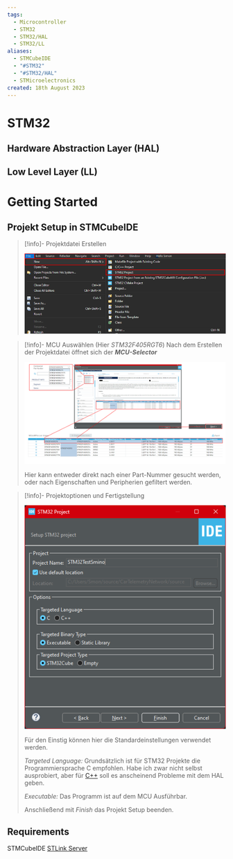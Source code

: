 ```yaml
---
tags:
  - Microcontroller
  - STM32
  - STM32/HAL
  - STM32/LL
aliases:
  - STMCubeIDE
  - "#STM32"
  - "#STM32/HAL"
  - STMicroelectronics
created: 18th August 2023
---
```


# STM32

## Hardware Abstraction Layer (HAL)

## Low Level Layer (LL)

# Getting Started

## Projekt Setup in STMCubeIDE

> [!info]- Projektdatei Erstellen
> 
> ![](assets/CreateNewProjSTM32.png)

> [!info]- MCU Auswählen (Hier *STM32F405RGT6*)
> Nach dem Erstellen der Projektdatei öffnet sich der ***MCU-Selector***
> 
> ![](assets/MCU-Sel-STM32.png)
> 
> Hier kann entweder direkt nach einer Part-Nummer gesucht werden, oder nach Eigenschaften und Peripherien gefiltert werden.

> [!info]- Projektoptionen und Fertigstellung
> 
> ![InlineR|381](assets/STM32-Proj_Opt.png)
> 
> Für den Einstig können hier die Standardeinstellungen verwendet werden.
>
> *Targeted Language:* Grundsätzlich ist für STM32 Projekte die Programmiersprache C empfohlen. Habe ich zwar nicht selbst ausprobiert, aber für [C++](../Softwareentwicklung/Cpp/{MOC}%20Cpp.md) soll es anscheinend Probleme mit dem HAL geben.
> 
> *Executable:* Das Programm ist auf dem MCU Ausführbar.
> 
> Anschließend mit *Finish* das Projekt Setup beenden.

## Requirements

STMCubeIDE
[STLink Server](https://www.st.com/en/development-tools/st-link-server.html)
